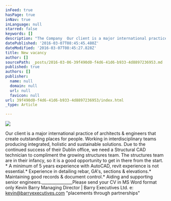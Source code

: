 ```yaml
---
inFeed: true
hasPage: true
inNav: true
inLanguage: null
starred: false
keywords: []
description: "The Company  Our client is a major international practice of architects & engineers that create outstanding places for people. Working in interdisciplinary teams producing integrated, holistic and sustainable solutions.  Due to the continued success of their Dublin office, we need a Structural CAD technician to compliment the growing structures team. The structures team are in their infancy, so it is a good opportunity to get in there from the start.   * A minimum of 5 years experience with AutoCAD, revit experience is not essential.  * Experience in detailing rebar, GA's, sections & elevations.  * Maintaining good records & document control.  * Aiding and supporting senior engineers.  _______________  Please send your CV in MS Word format only  Kevin Barry Managing Director | Barry Executives Ltd.  e: kevin@barryexecutives.com  \"placements through partnerships\""
datePublished: '2016-03-07T08:45:45.480Z'
dateModified: '2016-03-07T08:45:27.828Z'
title: New vacancy
author: []
sourcePath: _posts/2016-03-06-39f490d0-f4d6-41d6-b933-4d8897236953.md
published: true
authors: []
publisher:
  name: null
  domain: null
  url: null
  favicon: null
url: 39f490d0-f4d6-41d6-b933-4d8897236953/index.html
_type: Article

---
```

![](https://the-grid-user-content.s3-us-west-2.amazonaws.com/3bfce14d-395f-44d1-9ecd-0626a1c7fca9.jpg)

Our client is a major international practice of architects & engineers that create outstanding places for people. Working in interdisciplinary teams producing integrated, holistic and sustainable solutions. Due to the continued success of their Dublin office, we need a Structural CAD technician to compliment the growing structures team. The structures team are in their infancy, so it is a good opportunity to get in there from the start. \* A minimum of 5 years experience with AutoCAD, revit experience is not essential.\* Experience in detailing rebar, GA's, sections & elevations.\* Maintaining good records & document control.\* Aiding and supporting senior engineers.\_\_\_\_\_\_\_\_\_\_\_\_\_\_\_Please send your CV in MS Word format only Kevin Barry Managing Director | Barry Executives Ltd. e: kevin@barryexecutives.com "placements through partnerships"